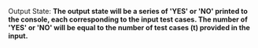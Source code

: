 Output State: **The output state will be a series of 'YES' or 'NO' printed to the console, each corresponding to the input test cases. The number of 'YES' or 'NO' will be equal to the number of test cases (t) provided in the input.**